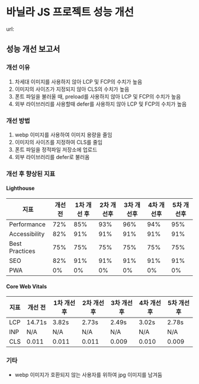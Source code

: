 # 바닐라 JS 프로젝트 성능 개선
url: 
## 성능 개선 보고서
### 개선 이유
1. 차세대 이미지를 사용하지 않아 LCP 및 FCP의 수치가 높음
2. 이미지의 사이즈가 지정되지 않아 CLS의 수치가 높음
3. 폰트 파일을 불러올 때, preload를 사용하지 않아 LCP 및 FCP의 수치가 높음
4. 외부 라이브러리를 사용할때 defer를 사용하지 않아 LCP 및 FCP의 수치가 높음
### 개선 방법
1. webp 이미지를 사용하여 이미지 용량을 줄임
2. 이미지의 사이즈를 지정하여 CLS를 줄임
3. 폰트 파일을 정적파일 저장소에 업로드
4. 외부 라이브러리를 defer로 불러옴
### 개선 후 향상된 지표
#### Lighthouse
| 지표           | 개선 전 | 1차 개선 후 | 2차 개선후 | 3차 개선후 | 4차 개선후 | 5차 개선후 |
|----------------|------|---------|--------|--------|--------|--------|
| Performance    | 72%  | 85%     | 93%    | 96%    | 94%    | 95%    |
| Accessibility  | 82%  | 91%     | 91%    | 91%    | 91%    | 91%    |
| Best Practices | 75%  | 75%     | 75%    | 75%    | 75%    | 75%    |
| SEO            | 82%  | 91%     | 91%    | 91%    | 91%    | 91%    |
| PWA            | 0%   | 0%      | 0%     | 0%     | 0%     | 0%     |

#### Core Web Vitals
| 지표  | 개선 전   | 1차 개선 후 | 2차 개선후 | 3차 개선후 | 4차 개선후 | 5차 개선후 |
|-----|--------|---------|--------|--------|--------|--------|
| LCP | 14.71s | 3.82s   | 2.73s  | 2.49s  | 3.02s  | 2.78s  |
| INP | N/A    | N/A     | N/A    | N/A    | N/A    | N/A    |
| CLS | 0.011  | 0.011   | 0.011  | 0.009  | 0.010  | 0.009  |
### 기타
- webp 이미지가 호환되지 않는 사용자를 위하여 jpg 이미지를 남겨둠